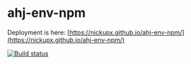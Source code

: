 # ahj-env-npm

Deployment is here: [https://nickupx.github.io/ahj-env-npm/](https://nickupx.github.io/ahj-env-npm/)

[![Build status](https://ci.appveyor.com/api/projects/status/vkcc73rfoo2dy2xj/branch/main?svg=true)](https://ci.appveyor.com/project/nickupx/ahj-env-npm/branch/main)
